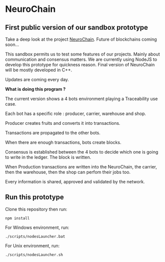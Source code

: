 # NeuroChain

## First public version of our sandbox prototype
Take a deep look at the project [NeuroChain](https://www.neurochaintech.io/). Future of blockchains coming soon...


This sandbox permits us to test some features of our projects. Mainly about communication and consensus matters. We are currently using NodeJS to develop this prototype for quickness reason. Final version of NeuroChain will be mostly developed in C++.


Updates are coming every day.


**What is doing this program ?**


The current version shows a 4 bots environment playing a Traceability use case.

Each bot has a specific role : producer, carrier, warehouse and shop. 


Producer creates fruits and converts it into transactions.


Transactions are propagated to the other bots.


When there are enough transactions, bots create blocks.


Consensus is established between the 4 bots to decide which one is going to write in the ledger. The block is written.


When Production transactions are written into the NeuroChain, the carrier, then the warehouse, then the shop can perfom their jobs too. 


Every information is shared, approved and validated by the network.


## Run this prototype
Clone this repository then run:
```
npm install
```
For Windows environment, run: 
```
./scripts/nodesLauncher.bat 
```
For Unix environment, run: 
```
./scripts/nodesLauncher.sh
```

##
